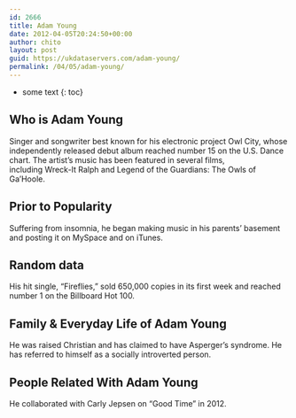 ```yaml
---
id: 2666
title: Adam Young
date: 2012-04-05T20:24:50+00:00
author: chito
layout: post
guid: https://ukdataservers.com/adam-young/
permalink: /04/05/adam-young/
---
```


* some text
{: toc}


## Who is  Adam Young
                  
                  
                  
Singer and songwriter best known for his electronic project Owl City, whose independently released debut album reached number 15 on the U.S. Dance chart. The artist&#8217;s music has been featured in several films, including Wreck-It Ralph and Legend of the Guardians: The Owls of Ga&#8217;Hoole.
                  
                
                
                
## Prior to Popularity 
                  
                  
                  
Suffering from insomnia, he began making music in his parents&#8217; basement and posting it on MySpace and on iTunes.
                  
                
                
                
## Random data 
                  
                  
                  
His hit single, &#8220;Fireflies,&#8221; sold 650,000 copies in its first week and reached number 1 on the Billboard Hot 100.
                  
                
                
                
## Family & Everyday Life of Adam Young
                  
                  
                  
He was raised Christian and has claimed to have Asperger&#8217;s syndrome. He has referred to himself as a socially introverted person.
                  
                
                
                
## People Related With  Adam Young
                  
                  
                  
He collaborated with Carly Jepsen on &#8220;Good Time&#8221; in 2012.
                  
                
              
            
          
          
          
    
    
  
